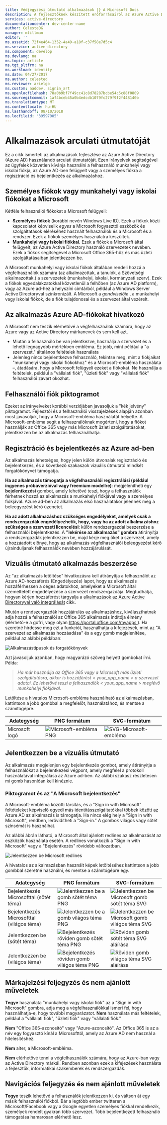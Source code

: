 ```yaml
---
title: Védjegyzési útmutató alkalmazások |} A Microsoft Docs
description: A fejlesztőknek készített erőforrásairól az Azure Active Directory egy átfogó útmutatást
services: active-directory
documentationcenter: dev-center-name
author: CelesteDG
manager: mtillman
editor: ''
ms.assetid: 72f4e464-1352-4a49-a18f-c37f58e7d5c4
ms.service: active-directory
ms.component: develop
ms.devlang: na
ms.topic: article
ms.tgt_pltfrm: na
ms.workload: identity
ms.date: 04/27/2017
ms.author: celested
ms.reviewer: arielgo
ms.custom: aaddev, signin_art
ms.openlocfilehash: 78a0b9bf7f49cc41c8d78287bcbe54c5c88f0809
ms.sourcegitcommit: 1af4bceb45a0b4edcdb1079fc279f9f2f448140b
ms.translationtype: MT
ms.contentlocale: hu-HU
ms.lasthandoff: 08/10/2018
ms.locfileid: "39597905"
---
```

# <a name="branding-guidelines-for-applications"></a>Alkalmazások arculati útmutatóját

Ez a cikk ismerteti az alkalmazások fejlesztése az Azure Active Directory (Azure AD) használandó arculati útmutatóját. Ezen irányelvek segítségével az ügyfelek közvetlen kívánja használni a felhasználó munkahelyi vagy iskolai fiókja, az Azure AD-ben felügyelt vagy a személyes fiókra a regisztráció és bejelentkezés az alkalmazáshoz.

## <a name="personal-accounts-vs-work-or-school-accounts-from-microsoft"></a>Személyes fiókok vagy munkahelyi vagy iskolai fiókokat a Microsoft

Kétféle felhasználói fiókokat a Microsoft felügyeli:

* **Személyes fiókok** (korábbi nevén Windows Live ID). Ezek a fiókok közti kapcsolatot képviselik *egyes* a Microsoft fogyasztói eszközök és szolgáltatások eléréséhez használt felhasználók és a Microsoft és a rendszer. Ezek a fiókok személyes használatra készültek.
* **Munkahelyi vagy iskolai fiókkal.** Ezek a fiókok a Microsoft által felügyelt, az Azure Active Directory használó szervezetek nevében. Ezek a fiókok segítségével a Microsoft Office 365-höz és más üzleti szolgáltatásaiban jelentkezzen be.

A Microsoft munkahelyi vagy iskolai fiókok általában rendeli hozzá a végfelhasználók számára (az alkalmazottak, a tanulók, a Szövetségi alkalmazottak.) a szervezetek (munkahelyi, iskolai, kormányzati szerv). Ezek a fiókok egyedalakzatokkal közvetlenül a felhőben (az Azure AD platform), vagy az Azure ad-hez a helyszíni címtárból, például a Windows Server Active Directoryval szinkronizált. A Microsoft a *gondviselője* , a munkahelyi vagy iskolai fiókok, de a fiók tulajdonosai és a szervezet által vezérelt.

## <a name="referring-to-azure-ad-accounts-in-your-application"></a>Az alkalmazás Azure AD-fiókokat hivatkozó

A Microsoft nem teszik elérhetővé a végfelhasználók számára, hogy az Azure vagy az Active Directory márkanevek és sem kell azt.

* Miután a felhasználó be van jelentkezve, használja a szervezet és a lehető legnagyobb mértékben embléma. Ez jobb, mint például a "a szervezet." általános feltételek használata
* Jelenleg nincs bejelentkezve felhasználó, tekintse meg, mint a fiókjaikat "munkahelyi vagy iskolai fiókokhoz" és a Microsoft-embléma használata –, átadására, hogy a Microsoft felügyeli ezeket a fiókokat. Ne használja a feltételek, például a "vállalati fiók", "üzleti fiók" vagy "vállalati fiók" felhasználói zavart okozhat.

## <a name="user-account-pictogram"></a>Felhasználói fiók piktogramot

Ezeket az irányelveket korábbi verziójában javasoljuk a "kék jelvény" piktogramot. Fejlesztői és a felhasználói visszajelzések alapján azonban most javasoljuk, hogy a Microsoft-embléma használatát helyette. A Microsoft-embléma segít a felhasználóknak megérteni, hogy a fiókot használják az Office 365 vagy más Microsoft üzleti szolgáltatásokat, jelentkezzen be az alkalmazás felhasználhatja.

## <a name="signing-up-and-signing-in-with-azure-ad"></a>Regisztráció és bejelentkezés az Azure ad-ben

Az alkalmazás lehetséges, hogy jelen külön útvonalak regisztráció és bejelentkezés, és a következő szakaszok vizuális útmutató mindkét forgatókönyvet támogatja.

**Ha az alkalmazás támogatja a végfelhasználói regisztrálási (például ingyenes próbaverzióval vagy freemium modellre)**: megjelenítheti egy **bejelentkezési** gombot, amely lehetővé teszi, hogy a felhasználók férhetnek hozzá az alkalmazás a munkahelyi fiókjával vagy a személyes fiókjával. Azure ad-ben az alkalmazás első használatakor jelennek meg a beleegyezést kérő üzenetet.

**Ha az adott alkalmazáshoz szükséges engedélyeket, amelyek csak a rendszergazdák engedélyezhetik, hogy, vagy ha az adott alkalmazáshoz szükséges a szervezeti licencelési**: külön rendszergazdai beszerzése a felhasználói bejelentkezés. A **"lekérése az alkalmazás" gombra** átirányítja a rendszergazdák jelentkezzen be, majd kérje meg őket a szervezet, amely a hozzáadott előnye, hogy az alkalmazás végfelhasználói beleegyezést kérő újrainduljanak felhasználók nevében hozzájárulását.

## <a name="visual-guidance-for-app-acquisition"></a>Vizuális útmutató alkalmazás beszerzése

Az "az alkalmazás letöltése" hivatkozásra kell átirányítja a felhasználót az Azure AD-hozzáférés (Engedélyezés) lapot, hogy az alkalmazás hozzáférhessen a céges adatokhoz, amelyeket a Microsoft által üzemeltetett engedélyezése a szervezet rendszergazdája. Megtudhatja, hogyan kérjen hozzáférést tárgyalja a [alkalmazások az Azure Active Directoryval való integrálását](quickstart-v1-integrate-apps-with-azure-ad.md) cikk.

Miután a rendszergazdák hozzájárulás az alkalmazáshoz, kiválaszthatnak adja hozzá a felhasználói az Office 365 alkalmazás indítója élmény (elérhető-e a gofri, vagy olyan [ https://portal.office.com/myapps ](https://portal.office.com/myapps)). Ha szeretné hirdesse meg ezt a funkciót, használhatja a kifejezések, mint az "A szervezet az alkalmazás hozzáadása" és a egy gomb megjelenítése, például az alábbi példában:

![Alkalmazástípusok és forgatókönyvek](./media/howto-add-branding-in-azure-ad-apps/add-to-my-org.png)

Azt javasoljuk azonban, hogy magyarázó szöveg helyett gombokat írni. Példa:

> *Ha már használja az Office 365 vagy a Microsoft más üzleti szolgáltatásra, akkor is hozzáférést < your_app_name > a szervezet adatai. Ez lehetővé teszi a felhasználók < your_app_name > meglévő munkahelyi fiókjával.*

Letöltése a hivatalos Microsoft-embléma használható az alkalmazásban, kattintson a jobb gombbal a megfelelőt, használatához, és mentse a számítógépre.

| Adategység                                | PNG formátum | SVG-formátum |
| ------------------------------------ | ---------- | ---------- |
| Microsoft logó  | ![Microsoft-embléma PNG](./media/howto-add-branding-in-azure-ad-apps/MS-SymbolLockup_MSSymbol_19.png) | ![SVG-Microsoft-embléma](./media/howto-add-branding-in-azure-ad-apps/MS-SymbolLockup_MSSymbol_19.svg) |

## <a name="visual-guidance-for-sign-in"></a>Jelentkezzen be a vizuális útmutató

Az alkalmazás megjelenjen egy bejelentkezés gombot, amely átirányítja a felhasználókat a bejelentkezési végpont, amely megfelel a protokoll használatával integrálása az Azure ad-ben. Az alábbi szakasz részletesen mi gomb hasonlóan kell kinéznie.

### <a name="pictogram-and-sign-in-with-microsoft"></a>Piktogramot és az "A Microsoft bejelentkezés"

A Microsoft-embléma közötti társítás, és a "Sign in with Microsoft" feltételeket képviselő egyedi más identitásszolgáltatókkal többek között az Azure AD az alkalmazás is támogatja. Ha nincs elég hely a "Sign in with Microsoft", rendben, lerövidítheti a "Sign-in." A gombok világos vagy sötét színsémát is használhat.

Az alábbi ábrán látható, a Microsoft által ajánlott redlines az alkalmazását az eszközök használata esetén. A redlines vonatkozik a "Sign in with Microsoft" vagy a "Bejelentkezés" rövidebb változatban.

![Jelentkezzen be Microsoft redlines](./media/howto-add-branding-in-azure-ad-apps/Sign-in-with-Microsoft-redlines.png)

A hivatalos az alkalmazásban használt képek letöltéséhez kattintson a jobb gombbal szeretné használni, és mentse a számítógépre egy.

| Adategység                                | PNG formátum | SVG-formátum |
| ------------------------------------ | ---------- | ---------- |
| Bejelentkezés Microsofttal (sötét téma)  | ![Jelentkezzen be a gomb sötét téma PNG](./media/howto-add-branding-in-azure-ad-apps/MS-SymbolLockup_SignIn_dark.png) | ![Jelentkezzen be Microsoft gomb sötét téma SVG](./media/howto-add-branding-in-azure-ad-apps/MS-SymbolLockup_SignIn_dark.svg) |
| Bejelentkezés Microsofttal (világos téma) | ![Jelentkezzen be a gomb világos téma PNG](./media/howto-add-branding-in-azure-ad-apps/MS-SymbolLockup_SignIn_light.png) | ![Jelentkezzen be Microsoft gomb világos téma SVG](./media/howto-add-branding-in-azure-ad-apps/MS-SymbolLockup_SignIn_light.svg) |
| Jelentkezzen be (sötét téma)                 | ![Bejelentkezés röviden gomb sötét téma PNG](./media/howto-add-branding-in-azure-ad-apps/MS-SymbolLockup_SignIn_dark_short.png) | ![Röviden gomb sötét téma SVG aláírása](./media/howto-add-branding-in-azure-ad-apps/MS-SymbolLockup_SignIn_dark_short.svg) |
| Jelentkezzen be (világos téma)                | ![Bejelentkezés röviden gomb világos téma PNG](./media/howto-add-branding-in-azure-ad-apps/MS-SymbolLockup_SignIn_light_short.png) | ![Röviden gomb világos téma SVG aláírása](./media/howto-add-branding-in-azure-ad-apps/MS-SymbolLockup_SignIn_light_short.svg) |


## <a name="branding-dos-and-donts"></a>Márkajelzési feljegyzés és nem ajánlott műveletek

**Tegye** használata "munkahelyi vagy iskolai fiók" az a "Sign in with Microsoft" gombra, adja meg a végfelhasználókkal ismeri fel, hogy használhatja-e, hogy további magyarázatot. **Nem** használata más feltételek, például a "vállalati fiók", "üzleti fiók" vagy "vállalati fiók."

**Nem** "Office 365-azonosító" vagy "Azure-azonosító". Az Office 365 is az a név egy fogyasztó kínál a Microsofttól, amely az Azure AD nem használ a hitelesítéshez.

**Nem** alter, a Microsoft-embléma.

**Nem** elérhetővé tenni a végfelhasználók számára, hogy az Azure-ban vagy az Active Directory márkái. Rendben azonban ezek a kifejezések használata a fejlesztők, informatikai szakemberek és rendszergazdák.

## <a name="navigation-dos-and-donts"></a>Navigációs feljegyzés és nem ajánlott műveletek

**Tegye** teszik lehetővé a felhasználók jelentkezzen ki, és váltson át egy másik felhasználói fiókból. Bár a legtöbb ember twitteren a Microsoft/Facebook vagy a Google egyetlen személyes fiókkal rendelkezik, személyek rendelt gyakran több szervezet. Több bejelentkezett felhasználó támogatása hamarosan elérhető lesz.
